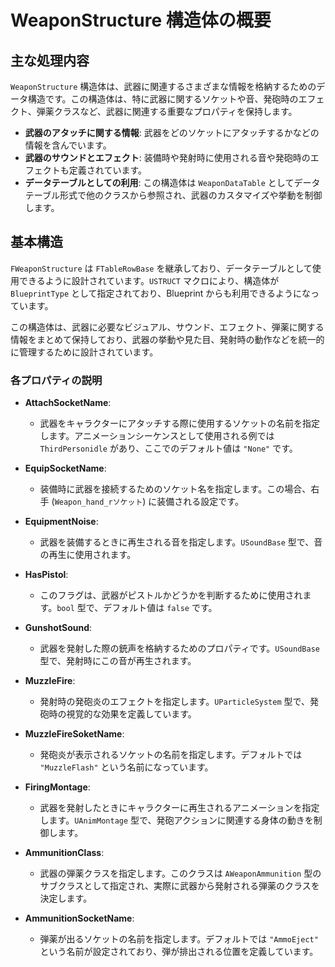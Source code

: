 # WeaponStructure 構造体の概要

## 主な処理内容

`WeaponStructure` 構造体は、武器に関連するさまざまな情報を格納するためのデータ構造です。この構造体は、特に武器に関するソケットや音、発砲時のエフェクト、弾薬クラスなど、武器に関連する重要なプロパティを保持します。

- **武器のアタッチに関する情報**: 武器をどのソケットにアタッチするかなどの情報を含んでいます。
- **武器のサウンドとエフェクト**: 装備時や発射時に使用される音や発砲時のエフェクトも定義されています。
- **データテーブルとしての利用**: この構造体は `WeaponDataTable` としてデータテーブル形式で他のクラスから参照され、武器のカスタマイズや挙動を制御します。

## 基本構造

`FWeaponStructure` は `FTableRowBase` を継承しており、データテーブルとして使用できるように設計されています。`USTRUCT` マクロにより、構造体が `BlueprintType` として指定されており、Blueprint からも利用できるようになっています。

この構造体は、武器に必要なビジュアル、サウンド、エフェクト、弾薬に関する情報をまとめて保持しており、武器の挙動や見た目、発射時の動作などを統一的に管理するために設計されています。

### 各プロパティの説明

- **AttachSocketName**: 
  - 武器をキャラクターにアタッチする際に使用するソケットの名前を指定します。アニメーションシーケンスとして使用される例では `ThirdPersonidle` があり、ここでのデフォルト値は `"None"` です。
  
- **EquipSocketName**: 
  - 装備時に武器を接続するためのソケット名を指定します。この場合、右手 (`Weapon_hand_rソケット`) に装備される設定です。

- **EquipmentNoise**: 
  - 武器を装備するときに再生される音を指定します。`USoundBase` 型で、音の再生に使用されます。

- **HasPistol**: 
  - このフラグは、武器がピストルかどうかを判断するために使用されます。`bool` 型で、デフォルト値は `false` です。

- **GunshotSound**: 
  - 武器を発射した際の銃声を格納するためのプロパティです。`USoundBase` 型で、発射時にこの音が再生されます。

- **MuzzleFire**: 
  - 発射時の発砲炎のエフェクトを指定します。`UParticleSystem` 型で、発砲時の視覚的な効果を定義しています。

- **MuzzleFireSoketName**: 
  - 発砲炎が表示されるソケットの名前を指定します。デフォルトでは `"MuzzleFlash"` という名前になっています。

- **FiringMontage**: 
  - 武器を発射したときにキャラクターに再生されるアニメーションを指定します。`UAnimMontage` 型で、発砲アクションに関連する身体の動きを制御します。

- **AmmunitionClass**: 
  - 武器の弾薬クラスを指定します。このクラスは `AWeaponAmmunition` 型のサブクラスとして指定され、実際に武器から発射される弾薬のクラスを決定します。

- **AmmunitionSocketName**: 
  - 弾薬が出るソケットの名前を指定します。デフォルトでは `"AmmoEject"` という名前が設定されており、弾が排出される位置を定義しています。 